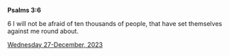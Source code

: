 **Psalms 3:6**

6 I will not be afraid of ten thousands of people, that have set themselves against me round about.

[Wednesday 27-December, 2023](https://getbible.life/kjv/Psalms/3/6)
